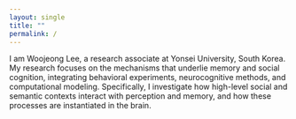 ```yaml
---
layout: single
title: ""
permalink: /
---
```


I am Woojeong Lee, a research associate at Yonsei University, South Korea.
My research focuses on the mechanisms that underlie memory and social cognition, integrating behavioral experiments, neurocognitive methods, and computational modeling. Specifically, I investigate how high-level social and semantic contexts interact with perception and memory, and how these processes are instantiated in the brain.

